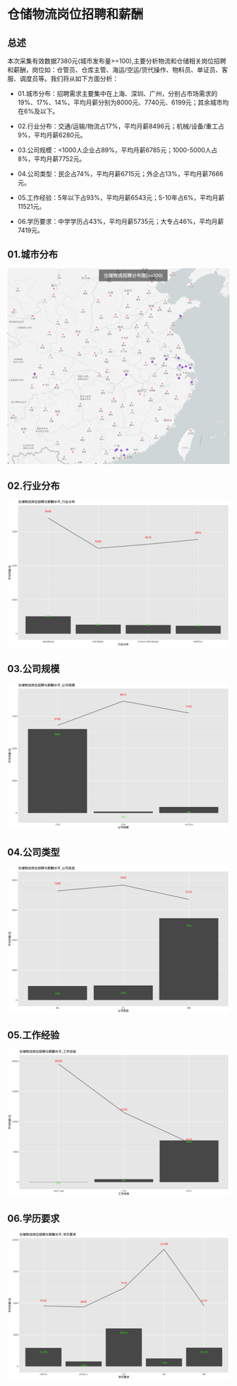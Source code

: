 # 仓储物流岗位招聘和薪酬

## 总述

本次采集有效数据7380元(城市发布量\>=100),主要分析物流和仓储相关岗位招聘和薪酬，岗位如：仓管员、仓库主管、海运/空运/货代操作、物料员、单证员、客服、调度员等。我们将从如下方面分析：

-   01.城市分布：招聘需求主要集中在上海、深圳、广州，分别占市场需求的19%、17%、14%，平均月薪分别为8000元、7740元、6199元；其余城市均在6%及以下。

-   02.行业分布：交通/运输/物流占17%，平均月薪8496元；机械/设备/重工占9%，平均月薪6280元。

-   03.公司规模：\<1000人企业占89%，平均月薪6785元；1000-5000人占8%，平均月薪7752元。

-   04.公司类型：民企占74%，平均月薪6715元；外企占13%，平均月薪7666元。

-   05.工作经验：5年以下占93%，平均月薪6543元；5-10年占6%，平均月薪11521元。

-   06.学历要求：中学学历占43%，平均月薪5735元；大专占46%，平均月薪7419元。

## 01.城市分布

![roadmap](Rplot01_roadmap.png)

## 02.行业分布

![industries](Rplot02_industries.png)

## 03.公司规模

![com_size](Rplot03_com_size.png)

## 04.公司类型

![com_type](Rplot04_com_type.png)

## 05.工作经验

![experience](Rplot05_experience.png)

## 06.学历要求

![education](Rplot06_education.png)
